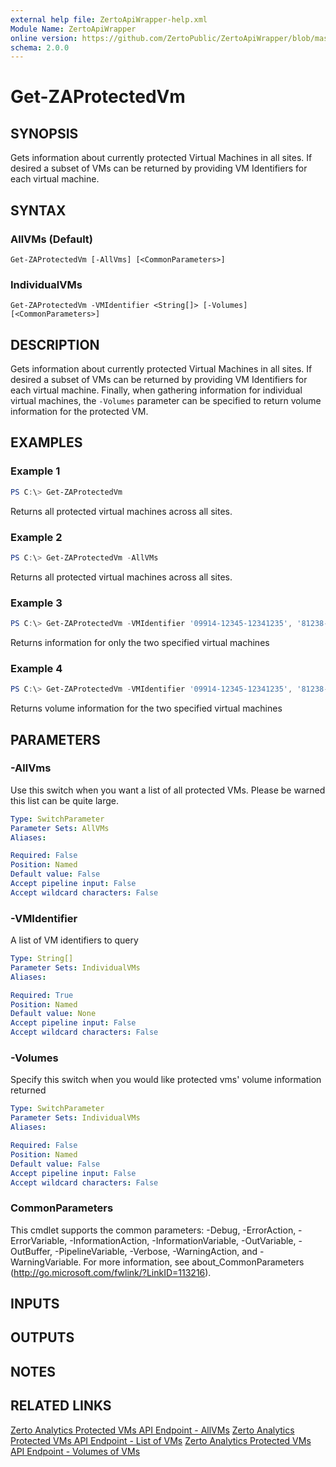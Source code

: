 ```yaml
---
external help file: ZertoApiWrapper-help.xml
Module Name: ZertoApiWrapper
online version: https://github.com/ZertoPublic/ZertoApiWrapper/blob/master/docs/Get-ZAProtectedVm.md
schema: 2.0.0
---
```


# Get-ZAProtectedVm

## SYNOPSIS
Gets information about currently protected Virtual Machines in all sites. If desired a subset of VMs can be returned by providing VM Identifiers for each virtual machine.

## SYNTAX

### AllVMs (Default)
```
Get-ZAProtectedVm [-AllVms] [<CommonParameters>]
```

### IndividualVMs
```
Get-ZAProtectedVm -VMIdentifier <String[]> [-Volumes] [<CommonParameters>]
```

## DESCRIPTION
Gets information about currently protected Virtual Machines in all sites. If desired a subset of VMs can be returned by providing VM Identifiers for each virtual machine. Finally, when gathering information for individual virtual machines, the `-Volumes` parameter can be specified to return volume information for the protected VM.

## EXAMPLES

### Example 1
```powershell
PS C:\> Get-ZAProtectedVm
```

Returns all protected virtual machines across all sites.

### Example 2
```powershell
PS C:\> Get-ZAProtectedVm -AllVMs
```

Returns all protected virtual machines across all sites.

### Example 3
```powershell
PS C:\> Get-ZAProtectedVm -VMIdentifier '09914-12345-12341235', '81238-12532-12355332'
```

Returns information for only the two specified virtual machines

### Example 4
```powershell
PS C:\> Get-ZAProtectedVm -VMIdentifier '09914-12345-12341235', '81238-12532-12355332' -Volumes
```

Returns volume information for the two specified virtual machines

## PARAMETERS

### -AllVms
Use this switch when you want a list of all protected VMs.
Please be warned this list can be quite large.

```yaml
Type: SwitchParameter
Parameter Sets: AllVMs
Aliases:

Required: False
Position: Named
Default value: False
Accept pipeline input: False
Accept wildcard characters: False
```

### -VMIdentifier
A list of VM identifiers to query

```yaml
Type: String[]
Parameter Sets: IndividualVMs
Aliases:

Required: True
Position: Named
Default value: None
Accept pipeline input: False
Accept wildcard characters: False
```

### -Volumes
Specify this switch when you would like protected vms' volume information returned

```yaml
Type: SwitchParameter
Parameter Sets: IndividualVMs
Aliases:

Required: False
Position: Named
Default value: False
Accept pipeline input: False
Accept wildcard characters: False
```

### CommonParameters
This cmdlet supports the common parameters: -Debug, -ErrorAction, -ErrorVariable, -InformationAction, -InformationVariable, -OutVariable, -OutBuffer, -PipelineVariable, -Verbose, -WarningAction, and -WarningVariable.
For more information, see about_CommonParameters (http://go.microsoft.com/fwlink/?LinkID=113216).

## INPUTS

## OUTPUTS

## NOTES

## RELATED LINKS
[Zerto Analytics Protected VMs API Endpoint - AllVMs](https://docs.api.zerto.com/#/Monitoring/get_v2_monitoring_protected_vms)
[Zerto Analytics Protected VMs API Endpoint - List of VMs](https://docs.api.zerto.com/#/Monitoring/get_v2_monitoring_protected_vms__vmIdentifier_)
[Zerto Analytics Protected VMs API Endpoint - Volumes of VMs](https://docs.api.zerto.com/#/Monitoring/get_v2_monitoring_protected_vms__vmIdentifier__volumes)


